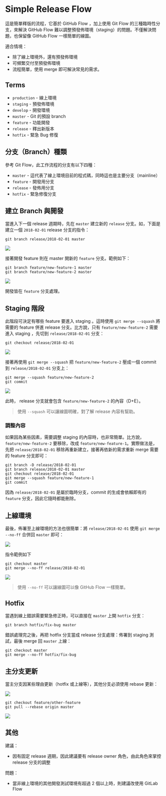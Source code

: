# Simple Release Flow

這是簡單釋版的流程，它基於 GitHub Flow ，加上使用 Git Flow 的三種臨時性分支，來解決 GitHub Flow 難以調整預發佈環境（staging）的問題。不僅解決問題，也保留像 GitHub Flow 一樣簡單的線圖。

適合情境：

* 除了線上環境外，還有預發佈環境
* 可頻繁交付至預發佈環境
* 流程簡單，使用 merge 即可解決常見的需求。

## Terms

* `production` - 線上環境
* `staging` - 預發佈環境
* `develop` - 開發環境
* `master` - Git 的預設 branch
* `feature` - 功能開發
* `release` - 釋出新版本 
* `hotfix` - 緊急 Bug 修復

## 分支（Branch）種類

參考 Git Flow，此工作流程的分支有以下四種：

* `master` - 這代表了線上環境目前的程式碼，同時這也是主要分支（mainline）
* `feature` - 開發用分支
* `release` - 發佈用分支
* `hotfix` - 緊急修復分支 

## 建立 Branch 與開發

當進入下一個 release 週期時，先在 `master` 建立新的 `release` 分支。如，下面是建立一個 `2018-02-01` release 分支的指令：

    git branch release/2018-02-01 master

![](images/simple-release-init-release.svg)

接著開發 feature 則在 master 開新的 `feature` 分支。範例如下：

    git branch feature/new-feature-1 master
    git branch feature/new-feature-2 master

![](images/simple-release-init-feature.svg)

開發皆在 `feature` 分支處理。

## Staging 階段

此階段可決定有哪些 feature 要進入 staging 。這時使用 `git merge --squash` 將需要的 feature 併進 release 分支。比方說，只有 `feature/new-feature-2` 需要進入 staging ，先切到 `release/2018-02-01` 分支：

    git checkout release/2018-02-01

![](images/simple-release-staging-before.svg)

接著再使用 `git merge --squash` 把 `feature/new-feature-2` 壓成一個 commit 到 `release/2018-02-01` 分支上：

    git merge --squash feature/new-feature-2
    git commit

![](images/simple-release-staging-after.svg)

此時， release 分支就會包含 `feature/new-feature-2` 的內容（D+E）。

> 使用 `--squash` 可以讓線圖明確，對了解 release 內容有幫助。

### 調整內容

如果因為某些因素，需要調整 staging 的內容時，也非常簡單。比方說，`feature/new-feature-2` 要移除，改成 `feature/new-feature-1`。實際做法是，先把 `release/2018-02-01` 移除再重新建立，接著再依新的需求重新 merge 需要的 feature 分支即可：

    git branch -D release/2018-02-01
    git branch release/2018-02-01 master
    git checkout release/2018-02-01
    git merge --squash feature/new-feature-1
    git commit

因為 `release/2018-02-01` 是屬於臨時分支，commit 的生成會依賴即有的 `feature` 分支，因此它隨時都能刪除。

## 上線環境

最後，佈署至上線環境的方法也很簡單：將 `release/2018-02-01` 使用 `git merge --no-ff` 合併回 `master` 即可：

![](images/simple-release-production-before.svg)

指令範例如下

    git checkout master
    git merge --no-ff release/2018-02-01

![](images/simple-release-production-after.svg)

> 使用 `--no-ff` 可以讓線圖可以像 GitHub Flow 一樣簡單。

## Hotfix

當遇到線上錯誤需要緊急修正時，可以直接在 `master` 上開 `hotfix` 分支：

    git branch hotfix/fix-bug master

錯誤處理完之後，再把 hotfix 分支當成 release 分支處理：佈署到 staging 測試，最後 merge 回 `master` 上線：

    git checkout master
    git merge --no-ff hotfix/fix-bug

## 主分支更新

當主分支因某些理由更新（hotfix 或上線等），其他分支必須使用 rebase 更新：

![](images/simple-release-update-before.svg)

    git checkout feature/other-feature
    git pull --rebase origin master

![](images/simple-release-update-after.svg)

## 其他

建議：

* 因有固定 release 週期，因此建議要有 release owner 角色，由此角色來掌控 release 分支的調整

問題：

* 當非線上環境的其他開發測試環境有超過 2 個以上時，則建議改使用 GitLab Flow
